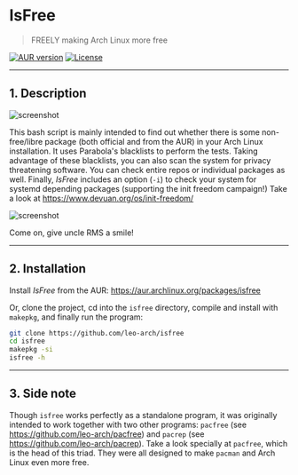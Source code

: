 # IsFree
> FREELY making Arch Linux more free

[![AUR version](https://img.shields.io/aur/version/isfree?label=isfree&logo=archlinux&style=for-the-badge)](https://aur.archlinux.org/packages/isfree/)
[![License](https://img.shields.io/github/license/leo-arch/isfree?color=333333&style=for-the-badge)](https://github.com/leo-arch/isfree/blob/master/LICENSE)

---

## 1. Description

![screenshot](screenshots/isfree.png)

This bash script is mainly intended to find out whether there is some non-free/libre package (both official and from the AUR) in your Arch Linux installation. It uses Parabola's blacklists to perform the tests. Taking advantage of these blacklists, you can also scan the system for privacy threatening software. You can check entire repos or individual packages as well. Finally, _IsFree_ includes an option (`-i`) to check your system for systemd depending packages (supporting the init freedom campaign!) Take a look at https://www.devuan.org/os/init-freedom/

![screenshot](screenshots/init_check.png)

Come on, give uncle RMS a smile!

---

## 2. Installation

Install _IsFree_ from the AUR: https://aur.archlinux.org/packages/isfree

Or, clone the project, cd into the `isfree` directory, compile and install with `makepkg`, and finally run the program:

```sh
git clone https://github.com/leo-arch/isfree
cd isfree
makepkg -si
isfree -h
```

---

## 3. Side note

Though `isfree` works perfectly as a standalone program, it was originally intended to work together with two other programs: `pacfree` (see https://github.com/leo-arch/pacfree) and `pacrep` (see https://github.com/leo-arch/pacrep). Take a look specially at `pacfree`, which is the head of this triad. They were all designed to make `pacman` and Arch Linux even more free.
